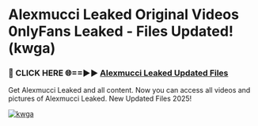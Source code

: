 # Alexmucci Leaked Original Videos 0nlyFans Leaked - Files Updated! (kwga)

<h3>🔴 CLICK HERE 🌐==►► <a href="https://tinyurl.com/2jnfzry5" rel="nofollow">Alexmucci Leaked Updated Files</a></h3>

Get Alexmucci Leaked and all content. Now you can access all videos and pictures of Alexmucci Leaked. New Updated Files 2025!

[![kwga](https://i.imgur.com/GyGTBgg.gif)](https://tinyurl.com/2jnfzry5)
